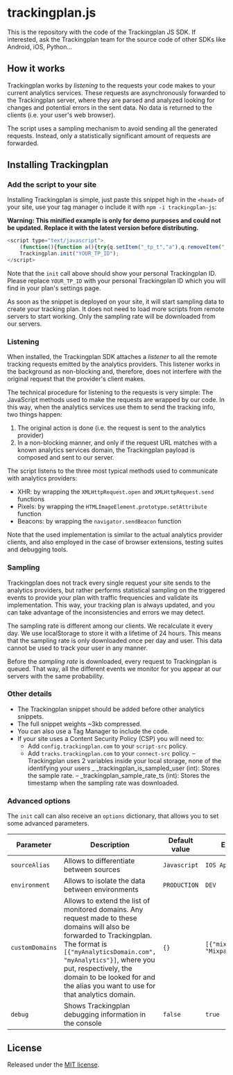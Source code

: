 [//]: <> (This file is meant for public user consumption.)

# trackingplan.js

This is the repository with the code of the Trackingplan JS SDK. If interested, ask the Trackingplan team for the source code of other SDKs like Android, iOS, Python...


## How it works

Trackingplan works by _listening_ to the requests your code makes to your current analytics services. These requests are asynchronously forwarded to the Trackingplan server, where they are parsed and analyzed looking for changes and potential errors in the sent data. No data is returned to the clients (i.e. your user's web browser).

The script uses a sampling mechanism to avoid sending all the generated requests. Instead, only a statistically significant amount of requests are forwarded.

## Installing Trackingplan

### Add the script to your site

Installing Trackingplan is simple, just paste this snippet high in the `<head>` of your site, use your tag manager o include it with `npm -i trackingplan-js`:

**Warning: This minified example is only for demo purposes and could not be updated. Replace it with the latest version before distributing.**

```javascript
<script type="text/javascript">
    (function(){function a(){try{q.setItem("_tp_t","a"),q.removeItem("_tp_t")}catch(a){return!1}return!0}function b(){var a=Object.getOwnPropertyDescriptor(HTMLImageElement.prototype,"src").set;Object.defineProperty(HTMLImageElement.prototype,"src",{set:function(b){return e({method:"GET",endpoint:b,protocol:"img"}),a.apply(this,arguments)}});var b=HTMLImageElement.prototype.setAttribute;HTMLImageElement.prototype.setAttribute=function(a,c){return"src"==a.toLowerCase()&&e({method:"GET",endpoint:c,protocol:"img"}),b.apply(this,arguments)}}function c(){var a=t.prototype.open,b=t.prototype.send;t.prototype.open=function(b,c){return this._tpUrl=c,this._tpMethod=b,a.apply(this,arguments)},t.prototype.send=function(a){return e({method:this._tpMethod,endpoint:this._tpUrl,payload:a,protocol:"xhr"}),b.apply(this,arguments)}}function d(){var a=navigator.sendBeacon;navigator.sendBeacon=function(b,c){return e({method:"POST",endpoint:b,payload:c,protocol:"beacon"}),a.apply(this,arguments)}}function e(a){setTimeout(function(){try{var b=n(a.endpoint);if(!b)return;var c=l();return!1===c?(G.push(a),o("Queued, queue length = "+G.length),setTimeout(j,C),!1):g(E,c)?(f(h(a,b,c.sampleRate),y),!0):(o({message:"Request ignored (sampling)",mode:E,dict:c}),!0)}catch(b){p({message:"Trackingplan process error",error:b,request:a})}},0)}function f(a,b){function c(a){var b=A+"?data="+encodeURIComponent(btoa(JSON.stringify(a))),c=document.createElement("img");c.src=b}function d(a){navigator.sendBeacon(A,JSON.stringify(a))}function e(a){var b=new XMLHttpRequest;b.open("POST",A,!0),b.onreadystatechange=function(){if(4===b.readyState)try{o({message:"TP Parsed Track",response:JSON.parse(b.response)})}catch(a){}},b.send(JSON.stringify(a))}o({message:"TP Sent Track",rawEvent:a});"img"===b?c(a):"xhr"===b?e(a):"beacon"===b?d(a):void 0}function g(a,b){switch(a){case"user":return 1===b.isSampledUser;case"track":return Math.random()<1/b.sampleRate;case"all":return!0;case"none":default:return!1;}}function h(a,b,c){return{provider:b,request:{endpoint:a.endpoint,method:a.method,post_payload:a.payload||null},context:{href:r.location.href,hostname:r.location.hostname,user_agent:navigator.userAgent},tp_id:v,source_alias:x,environment:w,sdk:H.sdk,sdk_version:H.sdkVersion,sampling_rate:c,debug:z}}function i(){for(;G.length;){var a=G.shift();e(a)}}function j(){if(!F){var a=new XMLHttpRequest,b=B+"config-"+v+".json";a.onreadystatechange=function(){if(4==this.readyState)try{k(JSON.parse(this.responseText).sample_rate),i()}catch(a){}F=!1},a.open("GET",b,!0),F=!0,a.send()}}function k(a){if(!1===a)return q.removeItem("_trackingplan_sample_rate"),q.removeItem("_trackingplan_sample_rate_ts"),void q.removeItem("_trackingplan_is_sampled_user");var b=Math.random()<1/a?1:0;o("Trackingplan sample rate = "+a+". isSampledUSer "+b),q.setItem("_trackingplan_sample_rate_ts",new Date().getTime()),q.setItem("_trackingplan_sample_rate",a),q.setItem("_trackingplan_is_sampled_user",b)}function l(){var a=q.getItem("_trackingplan_sample_rate_ts");return null!==a&&(parseInt(a)+1e3*D<new Date().getTime()?(o("Trackingplan sample rate expired"),k(!1),!1):{sampleRate:parseInt(q.getItem("_trackingplan_sample_rate")),isSampledUser:parseInt(q.getItem("_trackingplan_is_sampled_user"))})}function m(b,c){for(var d in c)b[d]=c[d];return b}function n(a){for(var b in u)if(-1!==a.indexOf(b))return u[b];return!1}function o(a){z&&s.log(a)}function p(a){r.console&&s.warn&&s.warn(a)}var q=localStorage,r=window,s=console,t=r.XMLHttpRequest;if(r.Trackingplan)return void p("Trackingplan snippet included twice.");var u={"google-analytics.com":"googleanalytics","segment.com":"segment","segment.io":"segment","quantserve.com":"quantserve","intercom.com":"intercom",amplitude:"amplitude",appsflyer:"appsflyer",mixpanel:"mixpanel",kissmetrics:"kissmetrics","hull.io":"hull"},v=null,w="PRODUCTION",x=null,y="xhr",z=!1,A="https://tracks.trackingplan.com/",B="https://config.trackingplan.com/",C=0,D=86400,E="user",F=!1,G=[],H=r.Trackingplan={sdk:"js",sdkVersion:"1.4.1",init:function(e,f){f=f||{};try{if(!a())throw new Error("Not compatible browser");v=e,w=f.environment||w,x=f.sourceAlias||x,y=f.sendMethod||y,u=m(u,f.customDomains||{}),z=f.debug||z,A=f.tracksEndPoint||A,B=f.configEndPoint||B,C=f.delayConfigDownload||C,D=f.sampleRateTTL||D,E=f.samplingMode||E,b(),c(),d(),o({message:"TP init finished with options",options:f})}catch(a){p({message:"TP init error",error:a})}}}})();
    Trackingplan.init("YOUR_TP_ID");
</script>
```

Note that the `init` call above should show your personal Trackingplan ID. Please replace `YOUR_TP_ID` with your personal Trackingplan ID which you will find in your plan's settings page.

As soon as the snippet is deployed on your site, it will start sampling data to create your tracking plan. It does not need to load more scripts from remote servers to start working. Only the sampling rate will be downloaded from our servers.

### Listening

When installed, the Trackingplan SDK attaches a _listener_ to all the remote tracking requests emitted by the analytics providers. This listener works in the background as non-blocking and, therefore, does not interfere with the original request that the provider's client makes.

The technical procedure for listening to the requests is very simple: The JavaScript methods used to make the requests are wrapped by our code. In this way, when the analytics services use them to send the tracking info, two things happen:
1. The original action is done (i.e. the request is sent to the analytics provider)
2. In a non-blocking manner, and only if the request URL matches with a known analytics services domain, the Trackingplan payload is composed and sent to our server.

The script listens to the three most typical methods used to communicate with analytics providers:
- XHR: by wrapping the `XMLHttpRequest.open` and `XMLHttpRequest.send` functions
- Pixels: by wrapping the `HTMLImageElement.prototype.setAttribute` function
- Beacons: by wrapping the `navigator.sendBeacon` function

Note that the used implementation is similar to the actual analytics provider clients, and also employed in the case of browser extensions, testing suites and debugging tools.


### Sampling

Trackingplan does not track every single request your site sends to the analytics providers, but rather performs statistical sampling on the triggered events to provide your plan with traffic frequencies and validate its implementation. This way, your tracking plan is always updated, and you can take advantage of the inconsistencies and errors we may detect.

The sampling rate is different among our clients. We recalculate it every day. We use localStorage to store it with a lifetime of 24 hours. This means that the sampling rate is only downloaded once per day and user. This data cannot be used to track your user in any manner.

Before the _sampling rate_ is downloaded, every request to Trackingplan is queued. That way, all the different events we monitor for you appear at our servers with the same probability.
### Other details

- The Trackingplan snippet should be added before other analytics snippets.
- The full snippet weights ~3kb compressed.
- You can also use a Tag Manager to include the code.
- If your site uses a Content Security Policy (CSP) you will need to:
    - Add `config.trackingplan.com` to your `script-src` policy.
    - Add `tracks.trackingplan.com` to your `connect-src` policy.
– Trackingplan uses 2 variables inside your local storage, none of the identifying your users
    _ _trackingplan_is_sampled_user (int): Stores the sample rate.
    – _trackingplan_sample_rate_ts (int): Stores the timestamp when the sampling rate was downloaded.
### Advanced options

The `init` call can also receive an `options` dictionary, that allows you to set some advanced parameters.

| Parameter     | Description                                                                                                                                                                                                                                                                             | Default value | Example                        |
|---------------|-----------------------------------------------------------------------------------------------------------------------------------------------------------------------------------------------------------------------------------------------------------------------------------------|---------------|--------------------------------|
| `sourceAlias`   | Allows to differentiate between sources | `Javascript` | `IOS App` |
| `environment`   | Allows to isolate the data between environments  | `PRODUCTION`  | `DEV`                         |                                                                                                                                                                                                                                                               | `"Javascript"`  | `"IOS App"`                      |
| `customDomains` | Allows to extend the list of monitored domains. Any request made to these domains will also be forwarded to Trackingplan. The format is `[{"myAnalyticsDomain.com", "myAnalytics"}]`, where you put, respectively, the domain to be looked for and the alias you want to use for that analytics domain. | `{}`            | `[{"mixpanel.com", "Mixpanel"}]` |
| `debug`         | Shows Trackingplan debugging information in the console                                                                                                                                                                                                                                 | `false`         | `true`                           |

## License

Released under the [MIT license](LICENSE).
